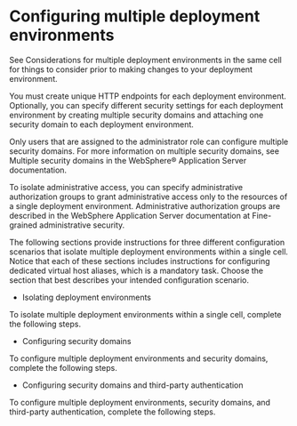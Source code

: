 # Configuring multiple deployment environments

See Considerations for multiple deployment environments in the same cell for things to
consider prior to making changes to your deployment environment.

You must create unique HTTP endpoints for each deployment environment.
Optionally, you can specify different security settings for each deployment
environment by creating multiple security domains and attaching one
security domain to each deployment environment.

Only users that are assigned to the administrator role can configure multiple security domains.
For more information on multiple security domains, see Multiple security domains in the WebSphere® Application
Server documentation.

To isolate administrative access, you can specify administrative authorization groups to grant
administrative access only to the resources of a single deployment environment. Administrative
authorization groups are described in the WebSphere Application
Server
documentation at Fine-grained administrative security.

The following sections provide instructions
for three different configuration scenarios that isolate multiple
deployment environments within a single cell. Notice that each of
these sections includes instructions for configuring dedicated virtual
host aliases, which is a mandatory task. Choose the section that best
describes your intended configuration scenario.

- Isolating deployment environments

To isolate multiple deployment environments within a single cell, complete the following steps.
- Configuring security domains

To configure multiple deployment environments and security domains, complete the following steps.
- Configuring security domains and third-party authentication

To configure multiple deployment environments, security domains, and third-party authentication, complete the following steps.